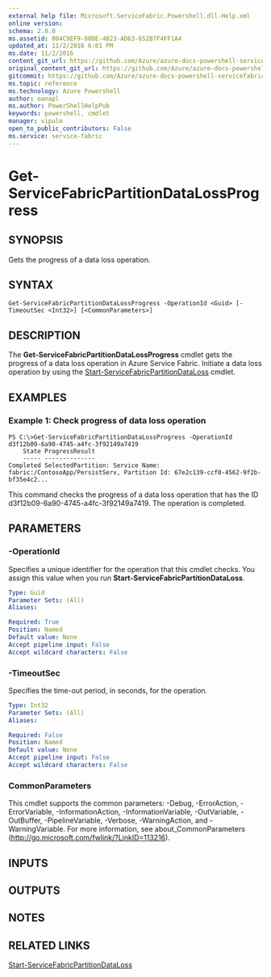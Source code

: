 ```yaml
---
external help file: Microsoft.ServiceFabric.Powershell.dll-Help.xml
online version:
schema: 2.0.0
ms.assetid: 004C9EF9-80DE-4B23-AD63-652B7F4FF1A4
updated_at: 11/2/2016 6:01 PM
ms.date: 11/2/2016
content_git_url: https://github.com/Azure/azure-docs-powershell-servicefabric/blob/master/Service-Fabric-cmdlets/ServiceFabric/vlatest/Get-ServiceFabricPartitionDataLossProgress.md
original_content_git_url: https://github.com/Azure/azure-docs-powershell-servicefabric/blob/master/Service-Fabric-cmdlets/ServiceFabric/vlatest/Get-ServiceFabricPartitionDataLossProgress.md
gitcommit: https://github.com/Azure/azure-docs-powershell-servicefabric/blob/a04d7fb81ddb4ca19a8c0101c71d7745ad5e082a/Service-Fabric-cmdlets/ServiceFabric/vlatest/Get-ServiceFabricPartitionDataLossProgress.md
ms.topic: reference
ms.technology: Azure Powershell
author: oanapl
ms.author: PowerShellHelpPub
keywords: powershell, cmdlet
manager: vipulm
open_to_public_contributors: False
ms.service: service-fabric
---
```


# Get-ServiceFabricPartitionDataLossProgress

## SYNOPSIS
Gets the progress of a data loss operation.

## SYNTAX

```
Get-ServiceFabricPartitionDataLossProgress -OperationId <Guid> [-TimeoutSec <Int32>] [<CommonParameters>]
```

## DESCRIPTION
The **Get-ServiceFabricPartitionDataLossProgress** cmdlet gets the progress of a data loss operation in Azure Service Fabric.
Initiate a data loss operation by using the [Start-ServiceFabricPartitionDataLoss](./Start-ServiceFabricPartitionDataLoss.md) cmdlet.

## EXAMPLES

### Example 1: Check progress of data loss operation
```
PS C:\>Get-ServiceFabricPartitionDataLossProgress -OperationId d3f12b09-6a90-4745-a4fc-3f92149a7419
    State ProgressResult
    ----- --------------
Completed SelectedPartition: Service Name: fabric:/ContosoApp/PersistServ, Partition Id: 67e2c139-ccf0-4562-9f2b-bf35e4c2...
```

This command checks the progress of a data loss operation that has the ID d3f12b09-6a90-4745-a4fc-3f92149a7419.
The operation is completed.

## PARAMETERS

### -OperationId
Specifies a unique identifier for the operation that this cmdlet checks.
You assign this value when you run **Start-ServiceFabricPartitionDataLoss**.

```yaml
Type: Guid
Parameter Sets: (All)
Aliases:

Required: True
Position: Named
Default value: None
Accept pipeline input: False
Accept wildcard characters: False
```

### -TimeoutSec
Specifies the time-out period, in seconds, for the operation.

```yaml
Type: Int32
Parameter Sets: (All)
Aliases:

Required: False
Position: Named
Default value: None
Accept pipeline input: False
Accept wildcard characters: False
```

### CommonParameters
This cmdlet supports the common parameters: -Debug, -ErrorAction, -ErrorVariable, -InformationAction, -InformationVariable, -OutVariable, -OutBuffer, -PipelineVariable, -Verbose, -WarningAction, and -WarningVariable. For more information, see about_CommonParameters (http://go.microsoft.com/fwlink/?LinkID=113216).

## INPUTS

## OUTPUTS

## NOTES

## RELATED LINKS

[Start-ServiceFabricPartitionDataLoss](xref:ServiceFabric/vlatest/Start-ServiceFabricPartitionDataLoss.md)
